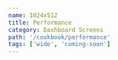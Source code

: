 ```yaml
---
name: 1024x512
title: Performance
category: Dashboard Screens
path: '/cookbook/performance'
tags: ['wide', 'coming-soon']
---
```

